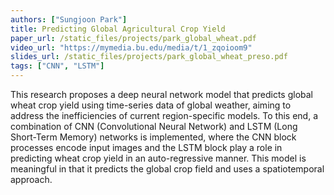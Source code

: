 ```yaml
---
authors: ["Sungjoon Park"]
title: Predicting Global Agricultural Crop Yield
paper_url: /static_files/projects/park_global_wheat.pdf
video_url: "https://mymedia.bu.edu/media/t/1_zqoioom9"
slides_url: /static_files/projects/park_global_wheat_preso.pdf
tags: ["CNN", "LSTM"]
---
```


This research proposes a deep neural network model that predicts global wheat
crop yield using time-series data of global weather, aiming to address the inefficiencies
of current region-specific models. To this end, a combination of CNN (Convolutional
Neural Network) and LSTM (Long Short-Term Memory) networks is implemented,
where the CNN block processes encode input images and the LSTM block play a role
in predicting wheat crop yield in an auto-regressive manner. This model is meaningful
in that it predicts the global crop field and uses a spatiotemporal approach.
